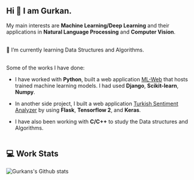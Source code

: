 ## Hi 👋 I am Gurkan.

My main interests are **Machine Learning/Deep Learning** and their applications in **Natural Language Processing** and **Computer Vision**.<br /><br />

🌱 I’m currently learning Data Structures and Algorithms.<br /><br />

Some of the works I have done:

- I have worked with **Python**, built a web application [ML-Web](https://github.com/gurkandyilmaz/ml-website) that hosts trained machine learning models. I had used **Django**, **Scikit-learn**, **Numpy**.
- In another side project, I built a web application [Turkish Sentiment Analyzer](https://github.com/gurkandyilmaz/sentiment) by using **Flask**, **Tensorflow 2**, and **Keras**.

- I have also been working with **C/C++** to study the Data structures and Algorithms.<br /><br />

 
## 💻 Work Stats

![Gurkans's Github stats](https://github-readme-stats.vercel.app/api?username=gurkandyilmaz&show_icons=true)


<!--
- 🔭 I’m currently working on ...
- 🌱 I’m currently learning 
- 👯 I’m looking to collaborate on ...
- 🤔 I’m looking for help with ...
- 💬 Ask me about ...
- 📫 How to reach me: ...
- 😄 Pronouns: ...
- ⚡ Fun fact: ...

-->
